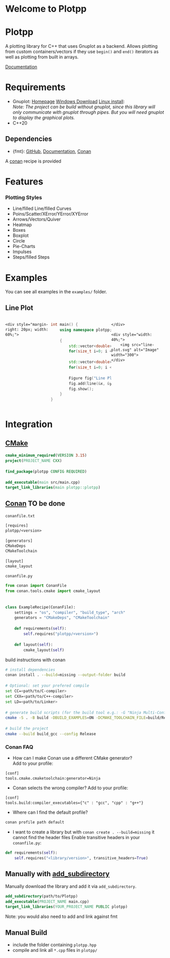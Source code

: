 # Welcome to Plotpp

Plotpp
======

A plotting library for C++ that uses Gnuplot as a backend.
Allows plotting from custom containers/vectors if they use `begin()` and `end()` iterators as well as plotting from built in arrays.

[Documentation](https://tobiaswallner.github.io/plotpp/)

Requirements
============
- Gnuplot: [Homepage](http://gnuplot.info/index.html) [Windows Download](https://sourceforge.net/projects/gnuplot/files/gnuplot/) [Linux install](https://riptutorial.com/gnuplot/example/11275/installation-or-setup):  
	*Note: The project can be build without gnuplot,
	since this library will only communicate with gnuplot through pipes. 
	But you will need gnuplot to display the graphical plots.*
- C++20


Dependencies
------------
- {fmt}: [GitHub](https://github.com/fmtlib/fmt), [Documentation](https://fmt.dev/11.0/), [Conan](https://conan.io/center/recipes/fmt?version=)

A [conan](https://conan.io/) recipe is provided

Features
========
### Plotting Styles
- Line/filled Line/filled Curves
- Poins/Scatter/XError/YError/XYError
- Arrows/Vectors/Quiver
- Heatmap
- Boxes
- Boxplot
- Circle
- Pie-Charts
- Impulses
- Steps/filled Steps

Examples
========

You can see all examples in the `examples/` folder.

Line Plot
---------


<div style="display: flex; align-items: flex-start;">

	<div style="margin-right: 20px; width: 60%;">
```C++
int main() {
	using namespace plotpp;

	{
		std::vector<double> x(20);
		for(size_t i=0; i < x.size(); ++i) x[i] = i;

		std::vector<double> y1(20);
		for(size_t i=0; i < y1.size(); ++i) y1[i] = 1./i*30;

		Figure fig("Line Plot from XY");
		fig.add(line(&x, &y1).label("1/x*30"));
		fig.show();
	}
}
```
	</div>

	<div style="width: 40%;">
		<img src="line-plot.svg" alt="Image" width="300">
	</div>

</div>


Integration
===========

[CMake](https://cmake.org/)
---------------------------
```cmake
cmake_minimum_required(VERSION 3.15)
project(PROJECT_NAME CXX)

find_package(plotpp CONFIG REQUIRED)

add_executable(main src/main.cpp)
target_link_libraries(main plotpp::plotpp)
```

[Conan](https://conan.io/) **TO be done**
--------------------------
`conanfile.txt`
```conanfile
[requires]
plotpp/<version>

[generators]
CMakeDeps
CMakeToolchain

[layout]
cmake_layout
```

`conanfile.py`
```py
from conan import ConanFile
from conan.tools.cmake import cmake_layout


class ExampleRecipe(ConanFile):
    settings = "os", "compiler", "build_type", "arch"
    generators = "CMakeDeps", "CMakeToolchain"

    def requirements(self):
        self.requires("plotpp/<version>")

    def layout(self):
        cmake_layout(self)
```

build instructions with conan
```bash
# install dependencies
conan install . --build=missing --output-folder build

# Optional: set your prefered compile
set CC=<path/to/C-compiler>
set CXX=<path/to/C++-compiler>
set LD=<path/to/Linker>

# generate build scripts (for the build tool e.g.: -G "Ninja Multi-Config")
cmake -S . -B build -DBUILD_EXAMPLES=ON -DCMAKE_TOOLCHAIN_FILE=build/Release/generators/conan_toolchain.cmake

# build the project
cmake --build build_gcc --config Release
```

### Conan FAQ
+ 	How can I make Conan use a different CMake generator?  
	Add to your profile:
```
[conf]
tools.cmake.cmaketoolchain:generator=Ninja
```
+	Conan selects the wrong compiler?
	Add to your profile:
```
[conf]
tools.build:compiler_executables={"c" : "gcc", "cpp" : "g++"}
```
+	Where can I find the default profile?
```bash
conan profile path default
```
+	I want to create a library but with `conan create . --build=missing` it cannot find the header files
	Enable transitive headers in your `conanfile.py`:
```py
def requirements(self):
	self.requires("<library/version>", transitive_headers=True)
```

Manually with [add_subdirectory](https://cmake.org/cmake/help/latest/command/add_subdirectory.html)
------------------------
Manually download the library and add it via `add_subdirectory`.
```cmake
add_subdirectory(path/to/Plotpp)
add_executable(PROJECT_NAME main.cpp)
target_link_libraries(YOUR_PROJECT_NAME PUBLIC plotpp)
```
Note: you would also need to add and link against fmt

Manual Build
------------
- include the folder containing `plotpp.hpp`
- compile and link all `*.cpp` files in `plotpp/`


